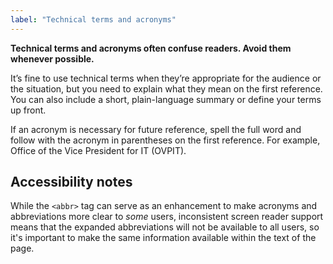 ```yaml
---
label: "Technical terms and acronyms"
---
```

**Technical terms and acronyms often confuse readers. Avoid them whenever possible.**

It’s fine to use technical terms when they’re appropriate for the audience or the situation, but you need to explain what they mean on the first reference. You can also include a short, plain-language summary or define your terms up front.

If an acronym is necessary for future reference, spell the full word and follow with the acronym in parentheses on the first reference. For example, Office of the Vice President for IT (OVPIT).

## Accessibility notes

While the `<abbr>` tag can serve as an enhancement to make acronyms and abbreviations more clear to *some* users, inconsistent screen reader support means that the expanded abbreviations will not be available to all users, so it's important to make the same information available within the text of the page.
